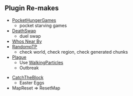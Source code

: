 ## Plugin Re-makes

* [PocketHungerGames](https://forums.pocketmine.net/plugins/pockethungergames.52/)
  - pocket starving games
* [DeathSwap](https://forums.pocketmine.net/plugins/deathswap.462/)
  - duel swap
* [Whos Near By](https://forums.pocketmine.net/plugins/whos-nearby.154/)
* [RandompTP](https://forums.pocketmine.net/plugins/randomtp.219/)
  - check world, check region, check generated chunks
* [Plague](https://forums.pocketmine.net/plugins/plague.406/)
  - Use [WalkingParticles](https://forums.pocketmine.net/plugins/walkingparticles.1192/)
  - Outbreak
- [CatchTheBlock](https://forums.pocketmine.net/plugins/catchtheblock.163/)
  - Easter Eggs
- MapReset => ResetMap
